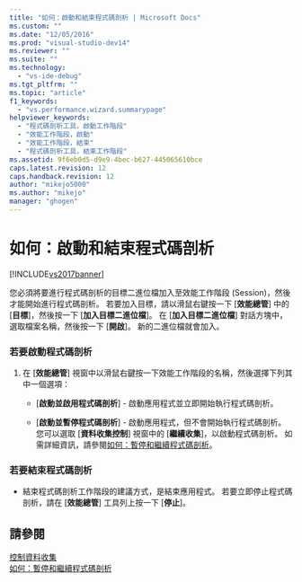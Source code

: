 ```yaml
---
title: "如何：啟動和結束程式碼剖析 | Microsoft Docs"
ms.custom: ""
ms.date: "12/05/2016"
ms.prod: "visual-studio-dev14"
ms.reviewer: ""
ms.suite: ""
ms.technology: 
  - "vs-ide-debug"
ms.tgt_pltfrm: ""
ms.topic: "article"
f1_keywords: 
  - "vs.performance.wizard.summarypage"
helpviewer_keywords: 
  - "程式碼剖析工具，啟動工作階段"
  - "效能工作階段，啟動"
  - "效能工作階段，結束"
  - "程式碼剖析工具，結束工作階段"
ms.assetid: 9f6eb0d5-d9e9-4bec-b627-445065610bce
caps.latest.revision: 12
caps.handback.revision: 12
author: "mikejo5000"
ms.author: "mikejo"
manager: "ghogen"
---
```

# 如何：啟動和結束程式碼剖析
[!INCLUDE[vs2017banner](../code-quality/includes/vs2017banner.md)]

您必須將要進行程式碼剖析的目標二進位檔加入至效能工作階段 \(Session\)，然後才能開始進行程式碼剖析。  若要加入目標，請以滑鼠右鍵按一下 \[**效能總管**\] 中的 \[**目標**\]，然後按一下 \[**加入目標二進位檔**\]。  在 \[**加入目標二進位檔**\] 對話方塊中，選取檔案名稱，然後按一下 \[**開啟**\]。  新的二進位檔就會加入。  
  
### 若要啟動程式碼剖析  
  
1.  在 \[**效能總管**\] 視窗中以滑鼠右鍵按一下效能工作階段的名稱，然後選擇下列其中一個選項：  
  
    -   \[**啟動並啟用程式碼剖析**\] \- 啟動應用程式並立即開始執行程式碼剖析。  
  
    -   \[**啟動並暫停程式碼剖析**\] \- 啟動應用程式，但不會開始執行程式碼剖析。  您可以選取 \[**資料收集控制**\] 視窗中的 \[**繼續收集**\]，以啟動程式碼剖析。  如需詳細資訊，請參閱[如何：暫停和繼續程式碼剖析](../Topic/How%20to:%20Pause%20and%20Resume%20Performance%20Data%20Collection.md)。  
  
### 若要結束程式碼剖析  
  
-   結束程式碼剖析工作階段的建議方式，是結束應用程式。  若要立即停止程式碼剖析，請在 \[**效能總管**\] 工具列上按一下 \[**停止**\]。  
  
## 請參閱  
 [控制資料收集](../profiling/controlling-data-collection.md)   
 [如何：暫停和繼續程式碼剖析](../Topic/How%20to:%20Pause%20and%20Resume%20Performance%20Data%20Collection.md)